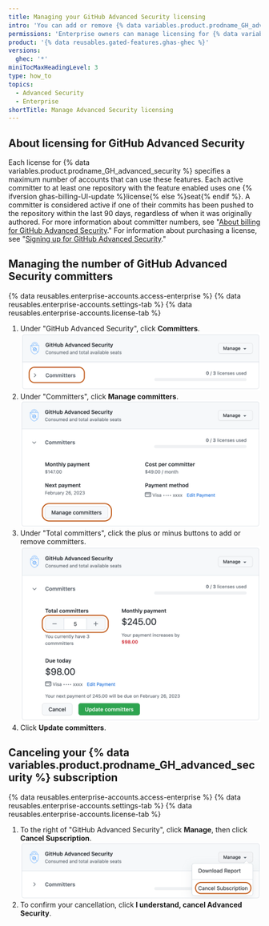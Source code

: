 ```yaml
---
title: Managing your GitHub Advanced Security licensing
intro: 'You can add or remove {% data variables.product.prodname_GH_advanced_security %} licenses for your enterprise.'
permissions: 'Enterprise owners can manage licensing for {% data variables.product.prodname_GH_advanced_security %}.'
product: '{% data reusables.gated-features.ghas-ghec %}'
versions:
  ghec: '*'
miniTocMaxHeadingLevel: 3
type: how_to
topics:
  - Advanced Security
  - Enterprise
shortTitle: Manage Advanced Security licensing
---
```

## About licensing for GitHub Advanced Security
Each license for {% data variables.product.prodname_GH_advanced_security %} specifies a maximum number of accounts that can use these features. Each active committer to at least one repository with the feature enabled uses one {% ifversion ghas-billing-UI-update %}license{% else %}seat{% endif %}. A committer is considered active if one of their commits has been pushed to the repository within the last 90 days, regardless of when it was originally authored. For more information about committer numbers, see "[About billing for GitHub Advanced Security](/billing/managing-billing-for-github-advanced-security/about-billing-for-github-advanced-security)." For information about purchasing a license, see "[Signing up for GitHub Advanced Security](/billing/managing-billing-for-github-advanced-security/signing-up-for-github-advanced-security)." 

## Managing the number of GitHub Advanced Security committers
{% data reusables.enterprise-accounts.access-enterprise %}
{% data reusables.enterprise-accounts.settings-tab %}
{% data reusables.enterprise-accounts.license-tab %}
1. Under "GitHub Advanced Security", click **Committers**.
   ![Screenshot showing committer dropdown in the Advanced Security licensing section](/assets/images/help/enterprises/ghas-committers-dropdown.png)
2. Under "Committers", click **Manage committers**.
   ![Screenshot showing "Manage committers" button in the Advanced Security licensing screen](/assets/images/help/enterprises/ghas-manage-committers.png)
3. Under "Total committers", click the plus or minus buttons to add or remove committers.
  ![Screenshot showing "Manage committers" button in the Advanced Security licensing screen](/assets/images/help/enterprises/ghas-add-committers.png)
1. Click **Update committers**.

## Canceling your {% data variables.product.prodname_GH_advanced_security %} subscription
{% data reusables.enterprise-accounts.access-enterprise %}
{% data reusables.enterprise-accounts.settings-tab %}
{% data reusables.enterprise-accounts.license-tab %}
1. To the right of "GitHub Advanced Security", click **Manage**, then click **Cancel Supscription**. 
   ![Manage drop down in the GitHub Advanced Security licensing screen](/assets/images/help/enterprises/ghas-cancel-subscription.png)
2. To confirm your cancellation, click **I understand, cancel Advanced Security**. 